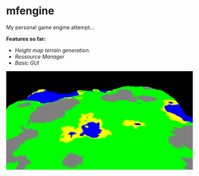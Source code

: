 # mfengine
My personal game engine attempt...

**Features so far:**
* *Height map terrain generation.*
* *Ressource Manager*
* *Basic GUI*

![GitHub Logo](/README/mfengine_01.png)
